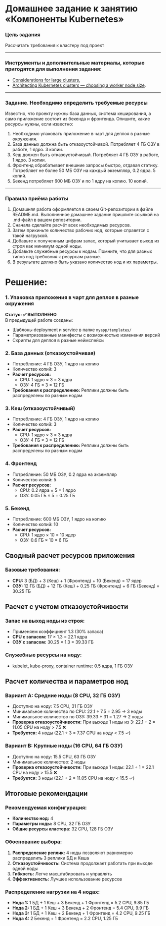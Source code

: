# Домашнее задание к занятию «Компоненты Kubernetes»

### Цель задания

Рассчитать требования к кластеру под проект

------

### Инструменты и дополнительные материалы, которые пригодятся для выполнения задания:

- [Considerations for large clusters](https://kubernetes.io/docs/setup/best-practices/cluster-large/),
- [Architecting Kubernetes clusters — choosing a worker node size](https://learnk8s.io/kubernetes-node-size).

------

### Задание. Необходимо определить требуемые ресурсы
Известно, что проекту нужны база данных, система кеширования, а само приложение состоит из бекенда и фронтенда. Опишите, какие ресурсы нужны, если известно:

1. Необходимо упаковать приложение в чарт для деплоя в разные окружения. 
2. База данных должна быть отказоустойчивой. Потребляет 4 ГБ ОЗУ в работе, 1 ядро. 3 копии. 
3. Кеш должен быть отказоустойчивый. Потребляет 4 ГБ ОЗУ в работе, 1 ядро. 3 копии. 
4. Фронтенд обрабатывает внешние запросы быстро, отдавая статику. Потребляет не более 50 МБ ОЗУ на каждый экземпляр, 0.2 ядра. 5 копий. 
5. Бекенд потребляет 600 МБ ОЗУ и по 1 ядру на копию. 10 копий.

----

### Правила приёма работы

1. Домашняя работа оформляется в своем Git-репозитории в файле README.md. Выполненное домашнее задание пришлите ссылкой на .md-файл в вашем репозитории.
2. Сначала сделайте расчёт всех необходимых ресурсов.
3. Затем прикиньте количество рабочих нод, которые справятся с такой нагрузкой.
4. Добавьте к полученным цифрам запас, который учитывает выход из строя как минимум одной ноды. 
5. Добавьте служебные ресурсы к нодам. Помните, что для разных типов нод требовния к ресурсам разные. 
6. В результате должно быть указано количество нод и их параметры.

# Решение:

### 1. Упаковка приложения в чарт для деплоя в разные окружения
**Статус: ✅ ВЫПОЛНЕНО**  
В предыдущей работе созданы:
- Шаблоны deployment и service в папке `myapp/templates/`
- Параметризованные манифесты с возможностью изменения версий
- Скрипты для деплоя в разные неймспейсы

### 2. База данных (отказоустойчивая)
- Потребление: 4 ГБ ОЗУ, 1 ядро на копию
- Количество копий: 3
- **Расчет ресурсов:**
  - CPU: 1 ядро × 3 = 3 ядра
  - ОЗУ: 4 ГБ × 3 = 12 ГБ
- **Требования к распределению:** Реплики должны быть распределены по разным нодам

### 3. Кеш (отказоустойчивый)
- Потребление: 4 ГБ ОЗУ, 1 ядро на копию
- Количество копий: 3
- **Расчет ресурсов:**
  - CPU: 1 ядро × 3 = 3 ядра
  - ОЗУ: 4 ГБ × 3 = 12 ГБ
- **Требования к распределению:** Реплики должны быть распределены по разным нодам

### 4. Фронтенд
- Потребление: 50 МБ ОЗУ, 0.2 ядра на экземпляр
- Количество копий: 5
- **Расчет ресурсов:**
  - CPU: 0.2 ядра × 5 = 1 ядро
  - ОЗУ: 0.05 ГБ × 5 = 0.25 ГБ

### 5. Бекенд
- Потребление: 600 МБ ОЗУ, 1 ядро на копию
- Количество копий: 10
- **Расчет ресурсов:**
  - CPU: 1 ядро × 10 = 10 ядер
  - ОЗУ: 0.6 ГБ × 10 = 6 ГБ

## Сводный расчет ресурсов приложения

### Базовые требования:
- **CPU:** 3 (БД) + 3 (Кеш) + 1 (Фронтенд) + 10 (Бекенд) = 17 ядер
- **ОЗУ:** 12 ГБ (БД) + 12 ГБ (Кеш) + 0.25 ГБ (Фронтенд) + 6 ГБ (Бекенд) = 30.25 ГБ

## Расчет с учетом отказоустойчивости

### Запас на выход ноды из строя:
- Применяем коэффициент 1.3 (30% запаса)
- **CPU с запасом:** 17 × 1.3 = 22.1 ядра
- **ОЗУ с запасом:** 30.25 × 1.3 = 39.33 ГБ

### Служебные ресурсы на ноду:
- kubelet, kube-proxy, container runtime: 0.5 ядра, 1 ГБ ОЗУ

## Расчет количества и параметров нод

### Вариант A: Средние ноды (8 CPU, 32 ГБ ОЗУ)
- Доступно на ноду: 7.5 CPU, 31 ГБ ОЗУ
- Минимальное количество по CPU: 22.1 ÷ 7.5 = 2.95 → 3 ноды
- Минимальное количество по ОЗУ: 39.33 ÷ 31 = 1.27 → 2 ноды
- **Проверка отказоустойчивости:** При выходе 1 ноды из 3: 22.1 ÷ 2 = 11.05 CPU на ноду > 7.5 ❌
- **Требуется:** 4 ноды (22.1 ÷ 3 = 7.37 CPU на ноду < 7.5 ✓)

### Вариант B: Крупные ноды (16 CPU, 64 ГБ ОЗУ)
- Доступно на ноду: 15.5 CPU, 63 ГБ ОЗУ
- Минимальное количество: 2 ноды
- **Проверка отказоустойчивости:** При выходе 1 ноды: 22.1 ÷ 1 = 22.1 CPU на ноду > 15.5 ❌
- **Требуется:** 3 ноды (22.1 ÷ 2 = 11.05 CPU на ноду < 15.5 ✓)

## Итоговые рекомендации

### Рекомендуемая конфигурация:
- **Количество нод:** 4
- **Параметры ноды:** 8 CPU, 32 ГБ ОЗУ
- **Общие ресурсы кластера:** 32 CPU, 128 ГБ ОЗУ

### Обоснование выбора:
1. **Распределение реплик:** 4 ноды позволяют равномерно распределить 3 реплики БД и Кеша
2. **Отказоустойчивость:** Система продолжает работать при выходе одной ноды
3. **Гибкость:** Легче масштабировать и управлять
4. **Эффективность:** Лучшее использование ресурсов

### Распределение нагрузки на 4 нодах:
- **Нода 1:** 1 БД + 1 Кеш + 3 Бекенд + 1 Фронтенд = 5.2 CPU, 9.85 ГБ
- **Нода 2:** 1 БД + 1 Кеш + 3 Бекенд + 2 Фронтенд = 5.4 CPU, 9.9 ГБ  
- **Нода 3:** 1 БД + 1 Кеш + 2 Бекенд + 1 Фронтенд = 4.2 CPU, 9.25 ГБ
- **Нода 4:** 2 Бекенд + 1 Фронтенд = 2.2 CPU, 1.25 ГБ
